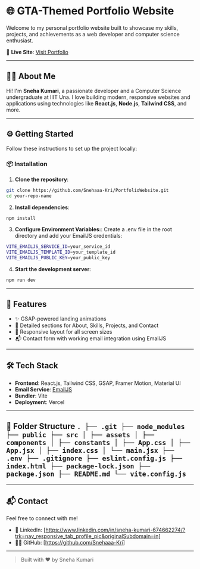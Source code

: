 # 🌐 GTA-Themed Portfolio Website

Welcome to my personal portfolio website built to showcase my skills, projects, and achievements as a web developer and computer science enthusiast.

🔗 **Live Site**: [Visit Portfolio](https://portfolio-chi-six-ftiawtfif6.vercel.app/)

---

## 🧑‍💻 About Me

Hi! I'm **Sneha Kumari**, a passionate developer and a Computer Science undergraduate at IIIT Una. I love building modern, responsive websites and applications using technologies like **React.js**, **Node.js**, **Tailwind CSS**, and more.

---

## ⚙️ Getting Started

Follow these instructions to set up the project locally:

### 📦 Installation

1. **Clone the repository**:

```bash
git clone https://github.com/Snehaaa-Kri/PortfolioWebsite.git
cd your-repo-name
```
2. **Install dependencies**:
```bash
npm install
```
3. **Configure Environment Variables:**:
Create a .env file in the root directory and add your EmailJS credentials:
```bash
VITE_EMAILJS_SERVICE_ID=your_service_id
VITE_EMAILJS_TEMPLATE_ID=your_template_id
VITE_EMAILJS_PUBLIC_KEY=your_public_key
```
4. **Start the development server**:
```bash
npm run dev
```

---
## 🚀 Features

- ✨ GSAP-powered landing animations
- 📄 Detailed sections for About, Skills, Projects, and Contact
- 📱 Responsive layout for all screen sizes
- 📬 Contact form with working email integration using EmailJS

---

## 🛠️ Tech Stack

- **Frontend**: React.js, Tailwind CSS, GSAP, Framer Motion, Material UI
- **Email Service**: [EmailJS](https://www.emailjs.com/)
- **Bundler**: Vite
- **Deployment**: Vercel

---
## 📁 Folder Structure ``` . ├── .git ├── node_modules ├── public ├── src │ ├── assets │ ├── components │ ├── constants │ ├── App.css │ ├── App.jsx │ ├── index.css │ └── main.jsx ├── .env ├── .gitignore ├── eslint.config.js ├── index.html ├── package-lock.json ├── package.json ├── README.md └── vite.config.js ``` 
---

## 📬 Contact

Feel free to connect with me!

- 🔗 LinkedIn: [https://www.linkedin.com/in/sneha-kumari-674662274/?trk=nav_responsive_tab_profile_pic&originalSubdomain=in]
- 🧑‍💻 GitHub: [https://github.com/Snehaaa-Kri]

---

> Built with ❤️ by Sneha Kumari

